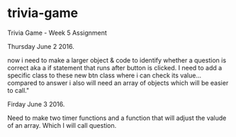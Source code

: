 # trivia-game
Trivia Game - Week 5 Assignment 

Thursday June 2 2016. 
 
 now i need to make a larger object & code to identify whether a question is correct aka a if statement that runs after button is clicked.  I need to add a specific class to these new btn class where i can check its value... compared to answer i also will need an array of objects which will be easier to call."

 Firday June 3 2016.

 Need to make two timer functions and a function that will adjust the valude of an array.  Which I will call question. 